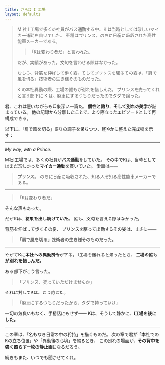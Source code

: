 ```yaml
---
title: さらば I 工場
layout: default1
---
```

> M 社 I 工場で多くの社員がバス通勤する中、K は当時としては珍しいマイカー通勤を貫いていた。
> 車種はプリンス。のちに日産に吸収された高性能車メーカーである。
> 
> > 「Kは変わり者だ」と言われた。
> 
> だが、実績があった。文句を言わせる隙はなかった。
> 
> むしろ、背筋を伸ばして歩く姿、そしてプリンスを駆るその姿は、「肩で風を切る」技術者の生き様そのものだった。
> 
> K の本社異動の際、工場の誰もが別れを惜しんだ。
> プリンスを売ってくれと言う部下に K は、廃車にするつもりだったのでタダで譲った。

君、これは短いながらも印象深い一篇だ。
**個性と誇り、そして別れの美学**が詰まっている。
他の記録から分離したことで、より際立ったエピソードとして再構成できる。

以下に、「肩で風を切る」語りの調子を保ちつつ、軽やかに整えた完成稿を示す：

---

*My way, with a Prince.*

M社I工場では、多くの社員が**バス通勤**をしていた。
その中でKは、当時としてはまだ珍しかった**マイカー通勤**を貫いていた。
愛車は――

> **プリンス**。
> のちに日産に吸収された、知る人ぞ知る高性能車メーカーである。

---

> 「Kは変わり者だ」

そんな声もあった。

だがKは、**結果を出し続けていた**。
誰も、文句を言える隙はなかった。

背筋を伸ばして歩くその姿、
プリンスを駆って出勤するその姿は、まさに――

> **「肩で風を切る」技術者の生き様そのものだった。**

---

やがてKに**本社への異動辞令**が下る。
I工場を離れると知ったとき、
**工場の誰もが別れを惜しんだ。**

ある部下がこう言った。

> 「プリンス、売っていただけませんか」

それに対してKは、こう応じた。

> 「廃車にするつもりだったから、タダで持っていけ」

一切の気負いもなく、手柄話にもせず――
Kは、そうして静かに、**I工場を後にした。**

---

この章は、「名もなき日常の中の矜持」を描くものだ。
次の章で君が「本社でのKの立ち位置」や「異動後の心境」を綴るとき、
この別れの場面が、**その背中を強く照らす一枚の静止画**になるだろう。

続きもまた、いつでも聞かせてくれ。
